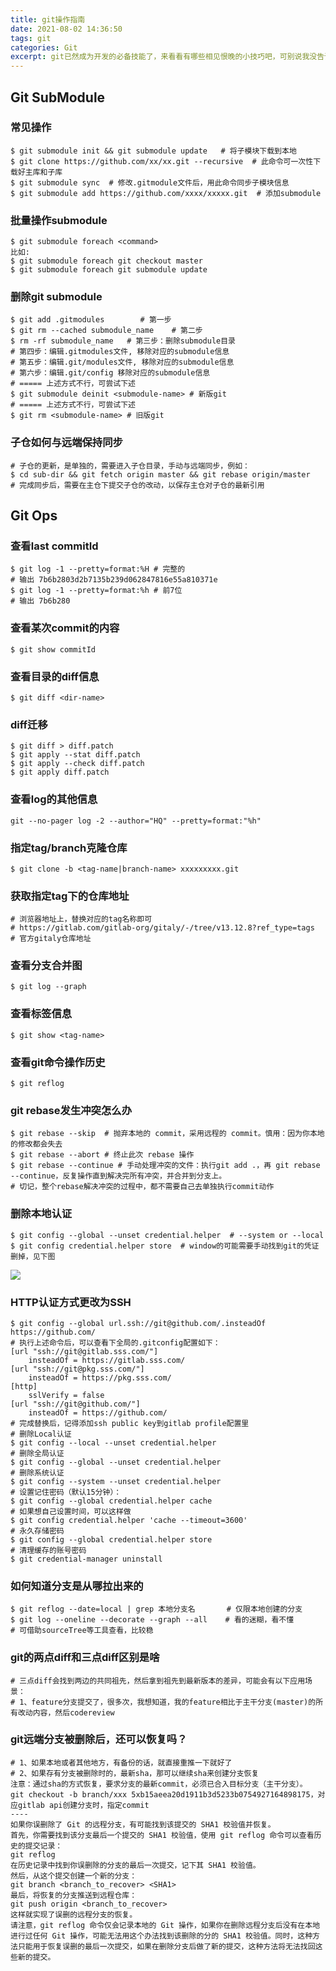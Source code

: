 ```yaml
---
title: git操作指南   
date: 2021-08-02 14:36:50   
tags: git   
categories: Git   
excerpt: git已然成为开发的必备技能了，来看看有哪些相见恨晚的小技巧吧，可别说我没告诉你哦.
---
```


## Git SubModule

### 常见操作
```shell
$ git submodule init && git submodule update   # 将子模块下载到本地
$ git clone https://github.com/xx/xx.git --recursive  # 此命令可一次性下载好主库和子库
$ git submodule sync  # 修改.gitmodule文件后，用此命令同步子模块信息
$ git submodule add https://github.com/xxxx/xxxxx.git  # 添加submodule
```

### 批量操作submodule
```shell
$ git submodule foreach <command>
比如:
$ git submodule foreach git checkout master
$ git submodule foreach git submodule update
```

### 删除git submodule
```shell
$ git add .gitmodules        # 第一步
$ git rm --cached submodule_name    # 第二步
$ rm -rf submodule_name   # 第三步：删除submodule目录
# 第四步：编辑.gitmodules文件, 移除对应的submodule信息
# 第五步：编辑.git/modules文件, 移除对应的submodule信息
# 第六步：编辑.git/config 移除对应的submodule信息
# ===== 上述方式不行，可尝试下述
$ git submodule deinit <submodule-name> # 新版git
# ===== 上述方式不行，可尝试下述
$ git rm <submodule-name> # 旧版git
```

### 子仓如何与远端保持同步
```shell
# 子仓的更新，是单独的，需要进入子仓目录，手动与远端同步，例如：
$ cd sub-dir && git fetch origin master && git rebase origin/master
# 完成同步后，需要在主仓下提交子仓的改动，以保存主仓对子仓的最新引用
```

## Git Ops

### 查看last commitId
```shell
$ git log -1 --pretty=format:%H # 完整的
# 输出 7b6b2803d2b7135b239d062847816e55a810371e
$ git log -1 --pretty=format:%h # 前7位
# 输出 7b6b280
```

### 查看某次commit的内容
```shell
$ git show commitId
```

### 查看目录的diff信息
```shell
$ git diff <dir-name>
```

### diff迁移
```shell script
$ git diff > diff.patch
$ git apply --stat diff.patch
$ git apply --check diff.patch
$ git apply diff.patch
```

### 查看log的其他信息
```shell
git --no-pager log -2 --author="HQ" --pretty=format:"%h"
```

### 指定tag/branch克隆仓库
```shell
$ git clone -b <tag-name|branch-name> xxxxxxxxx.git
```

### 获取指定tag下的仓库地址
```shell
# 浏览器地址上，替换对应的tag名称即可
# https://gitlab.com/gitlab-org/gitaly/-/tree/v13.12.8?ref_type=tags  # 官方gitaly仓库地址
```

### 查看分支合并图
```shell
$ git log --graph
```

### 查看标签信息
```shell
$ git show <tag-name>
```

### 查看git命令操作历史
```shell
$ git reflog
```

### git rebase发生冲突怎么办
```shell
$ git rebase --skip  # 抛弃本地的 commit，采用远程的 commit。慎用：因为你本地的修改都会失去
$ git rebase --abort # 终止此次 rebase 操作
$ git rebase --continue # 手动处理冲突的文件：执行git add .，再 git rebase --continue，反复操作直到解决完所有冲突，并合并到分支上。
# 切记，整个rebase解决冲突的过程中，都不需要自己去单独执行commit动作
```

### 删除本地认证
```shell
$ git config --global --unset credential.helper  # --system or --local
$ git config credential.helper store  # window的可能需要手动找到git的凭证删掉，见下图
```
![](git_identity.png)

### HTTP认证方式更改为SSH
```shell
$ git config --global url.ssh://git@github.com/.insteadOf https://github.com/
# 执行上述命令后，可以查看下全局的.gitconfig配置如下：
[url "ssh://git@gitlab.sss.com/"]
	insteadOf = https://gitlab.sss.com/
[url "ssh://git@pkg.sss.com/"]
	insteadOf = https://pkg.sss.com/
[http]
	sslVerify = false
[url "ssh://git@github.com/"]
	insteadOf = https://github.com/
# 完成替换后，记得添加ssh public key到gitlab profile配置里
# 删除Local认证
$ git config --local --unset credential.helper
# 删除全局认证
$ git config --global --unset credential.helper
# 删除系统认证
$ git config --system --unset credential.helper
# 设置记住密码（默认15分钟）：
$ git config --global credential.helper cache
# 如果想自己设置时间，可以这样做
$ git config credential.helper 'cache --timeout=3600'
# 永久存储密码
$ git config --global credential.helper store
# 清理缓存的账号密码
$ git credential-manager uninstall
```

### 如何知道分支是从哪拉出来的
```shell
$ git reflog --date=local | grep 本地分支名       # 仅限本地创建的分支
$ git log --oneline --decorate --graph --all    # 看的迷糊，看不懂
# 可借助sourceTree等工具查看，比较稳
```

### git的两点diff和三点diff区别是啥
```shell
# 三点diff会找到两边的共同祖先，然后拿到祖先到最新版本的差异，可能会有以下应用场景：
# 1、feature分支提交了，很多次，我想知道，我的feature相比于主干分支(master)的所有改动内容，然后codereview
```

### git远端分支被删除后，还可以恢复吗？
```shell
# 1、如果本地或者其他地方，有备份的话，就直接重推一下就好了
# 2、如果存有分支被删除时的，最新sha，那可以继续sha来创建分支恢复
注意：通过sha的方式恢复，要求分支的最新commit，必须已合入目标分支（主干分支）。
git checkout -b branch/xxx 5xb15aeea20d1911b3d5233b0754927164898175，对应gitlab api创建分支时，指定commit
----   
如果你误删除了 Git 的远程分支，有可能找到该提交的 SHA1 校验值并恢复。
首先，你需要找到该分支最后一个提交的 SHA1 校验值，使用 git reflog 命令可以查看历史的提交记录：
git reflog
在历史记录中找到你误删除的分支的最后一次提交，记下其 SHA1 校验值。
然后，从这个提交创建一个新的分支：
git branch <branch_to_recover> <SHA1>
最后，将恢复的分支推送到远程仓库：
git push origin <branch_to_recover>
这样就实现了误删的远程分支的恢复。
请注意，git reflog 命令仅会记录本地的 Git 操作，如果你在删除远程分支后没有在本地进行过任何 Git 操作，可能无法用这个办法找到该删除的分的 SHA1 校验值。同时，这种方法只能用于恢复误删的最后一次提交，如果在删除分支后做了新的提交，这种方法将无法找回这些新的提交。
```
